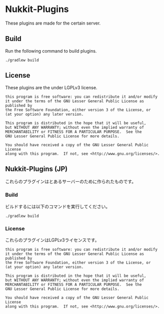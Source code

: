 # Nukkit-Plugins
These plugins are made for the certain server.

## Build
Run the following command to build plugins.


	./gradlew build

## License
These plugins are the under LGPLv3 license.

	this program is free software: you can redistribute it and/or modify
	it under the terms of the GNU Lesser General Public License as published by
	the Free Software Foundation, either version 3 of the License, or
	(at your option) any later version.

	This program is distributed in the hope that it will be useful,
	but WITHOUT ANY WARRANTY; without even the implied warranty of
	MERCHANTABILITY or FITNESS FOR A PARTICULAR PURPOSE.  See the
	GNU Lesser General Public License for more details.

	You should have received a copy of the GNU Lesser General Public License
	along with this program.  If not, see <http://www.gnu.org/licenses/>.

## Nukkit-Plugins (JP)
これらのプラグインはとあるサーバーのために作られたものです。

### Build
ビルドするには以下のコマンドを実行してください。


	./gradlew build

### License
これらのプラグインはLGPLv3ライセンスです。

	this program is free software: you can redistribute it and/or modify
	it under the terms of the GNU Lesser General Public License as published by
	the Free Software Foundation, either version 3 of the License, or
	(at your option) any later version.

	This program is distributed in the hope that it will be useful,
	but WITHOUT ANY WARRANTY; without even the implied warranty of
	MERCHANTABILITY or FITNESS FOR A PARTICULAR PURPOSE.  See the
	GNU Lesser General Public License for more details.

	You should have received a copy of the GNU Lesser General Public License
	along with this program.  If not, see <http://www.gnu.org/licenses/>.

